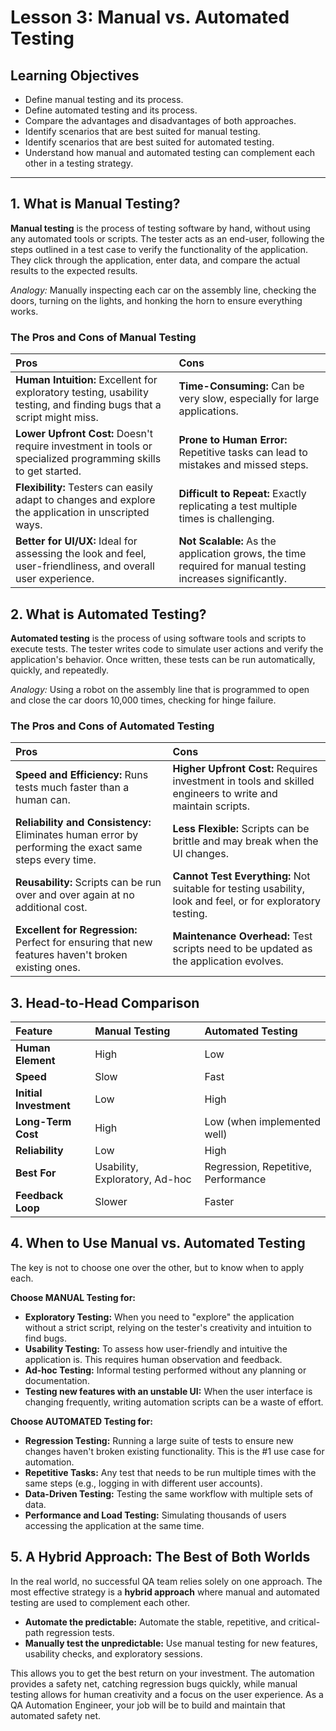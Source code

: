 # Lesson 3: Manual vs. Automated Testing

## Learning Objectives

- Define manual testing and its process.
- Define automated testing and its process.
- Compare the advantages and disadvantages of both approaches.
- Identify scenarios that are best suited for manual testing.
- Identify scenarios that are best suited for automated testing.
- Understand how manual and automated testing can complement each other in a testing strategy.

---

## 1. What is Manual Testing?

**Manual testing** is the process of testing software by hand, without using any automated tools or scripts. The tester acts as an end-user, following the steps outlined in a test case to verify the functionality of the application. They click through the application, enter data, and compare the actual results to the expected results.

*Analogy:* Manually inspecting each car on the assembly line, checking the doors, turning on the lights, and honking the horn to ensure everything works.

### The Pros and Cons of Manual Testing

| Pros | Cons |
| :--- | :--- |
| **Human Intuition:** Excellent for exploratory testing, usability testing, and finding bugs that a script might miss. | **Time-Consuming:** Can be very slow, especially for large applications. |
| **Lower Upfront Cost:** Doesn't require investment in tools or specialized programming skills to get started. | **Prone to Human Error:** Repetitive tasks can lead to mistakes and missed steps. |
| **Flexibility:** Testers can easily adapt to changes and explore the application in unscripted ways. | **Difficult to Repeat:** Exactly replicating a test multiple times is challenging. |
| **Better for UI/UX:** Ideal for assessing the look and feel, user-friendliness, and overall user experience. | **Not Scalable:** As the application grows, the time required for manual testing increases significantly. |

## 2. What is Automated Testing?

**Automated testing** is the process of using software tools and scripts to execute tests. The tester writes code to simulate user actions and verify the application's behavior. Once written, these tests can be run automatically, quickly, and repeatedly.

*Analogy:* Using a robot on the assembly line that is programmed to open and close the car doors 10,000 times, checking for hinge failure.

### The Pros and Cons of Automated Testing

| Pros | Cons |
| :--- | :--- |
| **Speed and Efficiency:** Runs tests much faster than a human can. | **Higher Upfront Cost:** Requires investment in tools and skilled engineers to write and maintain scripts. |
| **Reliability and Consistency:** Eliminates human error by performing the exact same steps every time. | **Less Flexible:** Scripts can be brittle and may break when the UI changes. |
| **Reusability:** Scripts can be run over and over again at no additional cost. | **Cannot Test Everything:** Not suitable for testing usability, look and feel, or for exploratory testing. |
| **Excellent for Regression:** Perfect for ensuring that new features haven't broken existing ones. | **Maintenance Overhead:** Test scripts need to be updated as the application evolves. |

## 3. Head-to-Head Comparison

| Feature | Manual Testing | Automated Testing |
| :--- | :--- | :--- |
| **Human Element** | High | Low |
| **Speed** | Slow | Fast |
| **Initial Investment** | Low | High |
| **Long-Term Cost** | High | Low (when implemented well) |
| **Reliability** | Low | High |
| **Best For** | Usability, Exploratory, Ad-hoc | Regression, Repetitive, Performance |
| **Feedback Loop** | Slower | Faster |

## 4. When to Use Manual vs. Automated Testing

The key is not to choose one over the other, but to know when to apply each.

**Choose MANUAL Testing for:**

- **Exploratory Testing:** When you need to "explore" the application without a strict script, relying on the tester's creativity and intuition to find bugs.
- **Usability Testing:** To assess how user-friendly and intuitive the application is. This requires human observation and feedback.
- **Ad-hoc Testing:** Informal testing performed without any planning or documentation.
- **Testing new features with an unstable UI:** When the user interface is changing frequently, writing automation scripts can be a waste of effort.

**Choose AUTOMATED Testing for:**

- **Regression Testing:** Running a large suite of tests to ensure new changes haven't broken existing functionality. This is the #1 use case for automation.
- **Repetitive Tasks:** Any test that needs to be run multiple times with the same steps (e.g., logging in with different user accounts).
- **Data-Driven Testing:** Testing the same workflow with multiple sets of data.
- **Performance and Load Testing:** Simulating thousands of users accessing the application at the same time.

## 5. A Hybrid Approach: The Best of Both Worlds

In the real world, no successful QA team relies solely on one approach. The most effective strategy is a **hybrid approach** where manual and automated testing are used to complement each other.

- **Automate the predictable:** Automate the stable, repetitive, and critical-path regression tests.
- **Manually test the unpredictable:** Use manual testing for new features, usability checks, and exploratory sessions.

This allows you to get the best return on your investment. The automation provides a safety net, catching regression bugs quickly, while manual testing allows for human creativity and a focus on the user experience. As a QA Automation Engineer, your job will be to build and maintain that automated safety net.